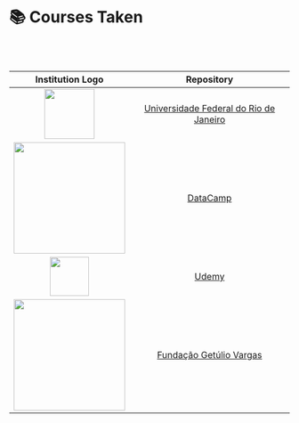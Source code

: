# 📚 Courses Taken

<br><br>

| Institution Logo       | Repository | 
| :---:       |    :----:  |
| <img src="https://user-images.githubusercontent.com/53838883/117236590-59cffa00-adff-11eb-950d-cd57ab4807e0.png" width=90px/>  | [Universidade Federal do Rio de Janeiro](https://github.com/EricaFer/ECA---UFRJ) |   
| <img src="https://dka575ofm4ao0.cloudfront.net/pages-transactional_logos/retina/17180/regular.png" width=200px/>|  [DataCamp](https://github.com/EricaFer/Data-Camp-Courses) |   
| <img src="https://cdn.worldvectorlogo.com/logos/udemy-1.svg" width=70px/>  | [Udemy](https://github.com/EricaFer/Udemy-Courses)    |      
| <img src="https://logodownload.org/wp-content/uploads/2016/09/FGV-Logo-3.png" width=200px/>  |  [Fundação Getúlio Vargas](https://github.com/EricaFer/Deep-Learning-and-Applications)     |      
